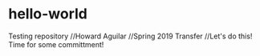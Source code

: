 # hello-world
Testing repository
//Howard Aguilar
//Spring 2019 Transfer
//Let's do this! Time for some committment!
